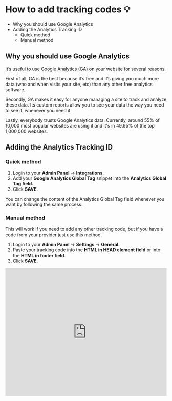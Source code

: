 # How to add tracking codes 💡

-   Why you should use Google Analytics
-   Adding the Analytics Tracking ID
    -   Quick method
    -   Manual method

## Why you should use Google Analytics

It’s useful to use  [Google Analytics](https://www.google.com/analytics/)  (GA) on your website for several reasons.

First of all, GA is the best because it’s free and it’s giving you much more data (who and when visits your site, etc) than any other free analytics software.

Secondly, GA makes it easy for anyone managing a site to track and analyze these data. Its custom reports allow you to see your data the way you need to see it, whenever you need it.

Lastly, everybody trusts Google Analytics data. Currently, around 55% of 10,000 most popular websites are using it and it's in  49.95% of the top 1,000,000 websites.

## Adding the Analytics Tracking ID

### Quick method

1.  Login to your **Admin Panel** ->  **Integrations**.
2.  Add your **Google Analytics Global Tag** snippet into the **Analytics Global Tag field.**
3.  Click  **SAVE**.


You can change the content of the Analytics Global Tag field whenever you want by following the same process.

### Manual method

This will work if you need to add any other tracking code, but if you have a code from your provider just use this method.

1.  Login to your **Admin Panel** ->  **Settings** -> **General**.
2.  Paste your tracking code into the **HTML in HEAD element field** or into the **HTML in footer field**.
3.  Click  **SAVE**.



<iframe width="100%" height="400px" src="https://www.youtube.com/embed/XubdbwIVsKE" title="Yclas video" frameborder="0" allow="accelerometer; autoplay; clipboard-write; encrypted-media; gyroscope; picture-in-picture" allowfullscreen></iframe>
